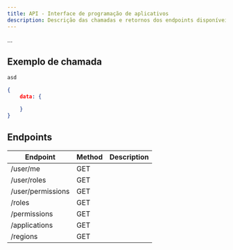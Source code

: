 ```yaml
---
title: API - Interface de programação de aplicativos
description: Descrição das chamadas e retornos dos endpoints disponíveis na aplicação IAM.
---
```


...


## Exemplo de chamada

```html title=Requisição&nbsp;/user/me
asd
```

```json title=Resposta&nbsp;/user/me
{
    data: {

    }
}
```


## Endpoints

| Endpoint          | Method | Description |
| ----------------- | ------ | ----------- |
| /user/me          | GET    |             |
| /user/roles       | GET    |             |
| /user/permissions | GET    |             |
| /roles            | GET    |             |
| /permissions      | GET    |             |
| /applications     | GET    |             |
| /regions          | GET    |             |
